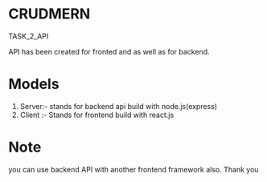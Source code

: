 # CRUDMERN
TASK_2_API

API has been created for fronted and as well as for backend.

# Models
1. Server:- stands for backend api build with node.js(express)
2. Client :- Stands for frontend build with react.js


# Note
you can use backend API with another frontend framework also.
Thank you
